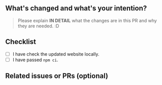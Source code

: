 ## What's changed and what's your intention?

> Please explain **IN DETAIL** what the changes are in this PR and why they are needed. :D

## Checklist

- [ ] I have check the updated website locally.
- [ ] I have passed `npm ci`.

## Related issues or PRs (optional)